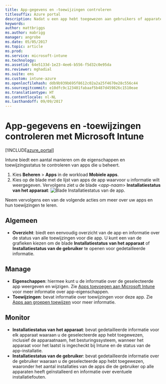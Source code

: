 ```yaml
---
title: App-gegevens en -toewijzingen controleren
titlesuffix: Azure portal
description: Nadat u een app hebt toegewezen aan gebruikers of apparaten, gebruikt u deze informatie om de status van de toewijzing te controleren.
keywords: 
author: mattbriggs
ms.author: mabrigg
manager: angrobe
ms.date: 05/05/2017
ms.topic: article
ms.prod: 
ms.service: microsoft-intune
ms.technology: 
ms.assetid: 64e5133d-1e23-4ee6-b556-f5d32c0e95da
ms.reviewer: mghadial
ms.suite: ems
ms.custom: intune-azure
ms.openlocfilehash: ddb9b939b695f8612c02a2a25f4670e28c556c44
ms.sourcegitcommit: e10dfc9c123401fabaaf5b487d459826c1510eae
ms.translationtype: HT
ms.contentlocale: nl-NL
ms.lasthandoff: 09/09/2017
---
```

# <a name="how-to-monitor-app-information-and-assignments-with-microsoft-intune"></a>App-gegevens en -toewijzingen controleren met Microsoft Intune

[!INCLUDE[azure_portal](./includes/azure_portal.md)]

Intune biedt een aantal manieren om de eigenschappen en toewijzingsstatus te controleren van apps die u beheert.

1. Kies **Beheren** > **Apps** in de workload **Mobiele apps**.
2. Kies op de blade met de lijst van apps de app waarvoor u informatie wilt weergegeven. Vervolgens ziet u de blade <*app-naam*> **Installatiestatus van het apparaat**: ![Blade Installatiestatus van de app.](./media/monitor-apps.png)

Neem vervolgens een van de volgende acties om meer over uw apps en hun toewijzingen te leren.

## <a name="general"></a>Algemeen

- **Overzicht**: biedt een eenvoudig overzicht van de app en informatie over de status van alle toewijzingen voor die app. U kunt een van de grafieken kiezen om de blade **Installatiestatus van het apparaat** of **Installatiestatus van de gebruiker** te openen voor gedetailleerde informatie.

## <a name="manage"></a>Manage

- **Eigenschappen**: hiermee kunt u de informatie over de geselecteerde app weergeven en wijzigen. Zie [Apps toevoegen aan Microsoft Intune](apps-add.md) voor meer informatie over app-eigenschappen.
- **Toewijzingen**: bevat informatie over toewijzingen voor deze app. Zie [Apps aan groepen toewijzen](apps-deploy.md) voor meer informatie.

## <a name="monitor"></a>Monitor

- **Installatiestatus van het apparaat**: bevat gedetailleerde informatie voor elk apparaat waaraan u de geselecteerde app hebt toegewezen, inclusief de apparaatnaam, het besturingssysteem, wanneer het apparaat voor het laatst is ingecheckt bij Intune en de status van de app-installatie.
- **Installatiestatus van de gebruiker**: bevat gedetailleerde informatie over de gebruiker waaraan u de geselecteerde app hebt toegewezen, waaronder het aantal installaties van de apps die de gebruiker op alle apparaten heeft geïnstalleerd en informatie over eventuele installatiefouten.